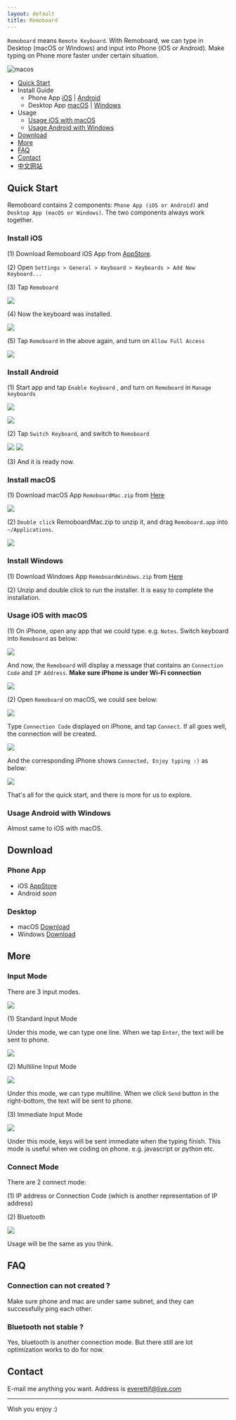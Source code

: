 ```yaml
---
layout: default
title: Remoboard
---
```


`Remoboard` means `Remote Keyboard`. With Remoboard, we can type in Desktop (macOS or Windows) and input into Phone (iOS or Android). Make typing on Phone more faster under certain situation.

![macos](/media/macos.png)


- [Quick Start](#quick-start)
- Install Guide 
    - Phone App [iOS](#install-ios) | [Android](#install-android) 
    - Desktop App [macOS](#install-macos) | [Windows](#install-windows)
- Usage
    - [Usage iOS with macOS](#usage-ios-with-macos)
    - [Usage Android with Windows](#usage-android-with-windows)
- [Download](#download)
- [More](#more)
- [FAQ](#faq)
- [Contact](#contact)
- [中文网站](/zhcn)


## Quick Start

Remoboard contains 2 components: `Phone App (iOS or Android)` and `Desktop App (macOS or Windows)`. The two components always work together.


### Install iOS

(1) Download Remoboard iOS App from [AppStore](#).

(2) Open `Settings > General > Keyboard > Keyboards > Add New Keyboard...`

(3) Tap `Remoboard`

![](/media/15664931601904.jpg)

(4) Now the keyboard was installed.

![](/media/15664931284626.jpg)

(5) Tap `Remoboard` in the above again, and turn on `Allow Full Access`

![](/media/15664932680056.jpg)



### Install Android

(1) Start app and tap `Enable Keyboard` , and turn on `Remoboard` in `Manage keyboards`

![](/media/15674788823905.jpg)


![](/media/15674791218223.jpg)

(2) Tap `Switch Keyboard`, and switch to `Remoboard`

![](/media/15674790221849.jpg)
![](/media/15674791417953.jpg)

(3) And it is ready now.


### Install macOS

(1) Download macOS App `RemoboardMac.zip` from [Here](https://github.com/remoboard/remoboard.github.io/releases)

![](/media/15664933426375.jpg)


(2) `Double click` RemoboardMac.zip to unzip it, and drag `Remoboard.app` into `~/Applications`.

![](/media/15664933888645.jpg)

### Install Windows

(1) Download Windows App `RemoboardWindows.zip` from [Here](https://github.com/remoboard/remoboard.github.io/releases)

(2) Unzip and double click to run the installer. It is easy to complete the installation.



### Usage iOS with macOS

(1) On iPhone, open any app that we could type. e.g. `Notes`. Switch keyboard into `Remoboard` as below:

![](/media/15664938843576.jpg)

And now, the `Remoboard` will display a message that contains an `Connection Code` and `IP Address`. **Make sure iPhone is under Wi-Fi connection**

![](/media/15672159587374.jpg)



(2) Open `Remoboard` on macOS, we could see below:

![](/media/15664935874846.jpg)


Type `Connection Code` displayed on iPhone, and tap `Connect`. If all goes well, the connection will be created.

![](/media/15664949917624.jpg)

And the corresponding iPhone shows `Connected, Enjoy typing :)` as below:

![](/media/15672684965687.jpg)

That's all for the quick start, and there is more for us to explore.


### Usage Android with Windows

Almost same to iOS with macOS.

## Download

### Phone App

- iOS [AppStore](https://apps.apple.com/us/app/id1474458879)
- Android *soon*

### Desktop 

- macOS [Download](https://github.com/remoboard/remoboard.github.io/releases)
- Windows [Download](https://github.com/remoboard/remoboard.github.io/releases)

## More

### Input Mode

There are 3 input modes.

![](/media/15664952888164.jpg)

(1) Standard Input Mode

Under this mode, we can type one line. When we tap `Enter`, the text will be sent to phone.

![](/media/15664954761926.jpg)



(2) Multiline Input Mode

![](/media/15664955051046.jpg)

Under this mode, we can type multiline. When we click `Send` button in the right-bottom, the text will be sent to phone.

(3) Immediate Input Mode

![](/media/15664955181476.jpg)

Under this mode, keys will be sent immediate when the typing finish. This mode is useful when we coding on phone. e.g. javascript or python etc.


### Connect Mode

There are 2 connect mode:

(1) IP address or Connection Code (which is another representation of IP address)

(2) Bluetooth

![](/media/15664953486849.jpg)

Usage will be the same as you think.


## FAQ

### Connection can not created ?

Make sure phone and mac are under same subnet, and they can successfully ping each other.

### Bluetooth not stable ?

Yes, bluetooth is another connection mode. But there still are  lot optimization works to do for now.

## Contact

E-mail me anything you want. Address is everettjf@live.com

---

Wish you enjoy :)

